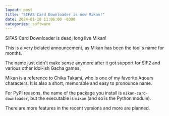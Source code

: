 ```yaml
---
layout: post
title: "SIFAS Card Downloader is now Mikan!"
date: 2024-01-18 11:06:00 -0300
categories: software
---
```


SIFAS Card Downloader is dead, long live Mikan!

This is a very belated announcement, as Mikan has been the tool's name for months.

The name just didn't make sense anymore after it got support for SIF2 and various other idol-ish Gacha games.

Mikan is a reference to Chika Takami, who is one of my favorite Aqours characters. It is also a short, memorable and easy to pronounce name.

For PyPI reasons, the name of the package you install is `mikan-card-downloader`, but the executable is `mikan` (and so is the Python module).

There are more features in the recent versions and more are planned.
